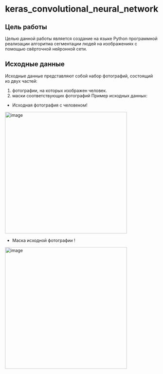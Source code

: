 # keras_convolutional_neural_network
## Цель работы
Целью данной работы является создание на языке Python программной реализации алгоритма сегментации людей на изображениях с помощью свёрточной нейронной сети.
## Исходные данные
Исходные данные представляют собой набор фотографий, состоящий из двух частей:
1) фотографии, на которых изображен человек.
2) маски соответствующих фотографий 
Пример исходных данных: 
- Исходная фотография с человеком!
<img width="400" alt="image" src="https://github.com/user-attachments/assets/5c0dda8b-7675-4218-81f3-95775a79f7c5">

- Маска исходной фотографии !
<img width="400" alt="image" src="https://github.com/user-attachments/assets/5518c494-23b6-4003-a7ab-acc1fdf4ea2f">



